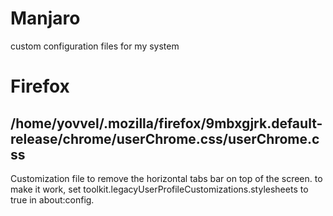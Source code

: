 # Manjaro
custom configuration files for my system


# Firefox

## /home/yovvel/.mozilla/firefox/9mbxgjrk.default-release/chrome/userChrome.css/userChrome.css
Customization file to remove the horizontal tabs bar on top of the screen.
to make it work, set toolkit.legacyUserProfileCustomizations.stylesheets to true in about:config.
